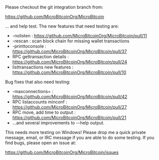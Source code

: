 Please checkout the git integration branch from:

https://github.com/MicroBitcoinOrg/MicroBitcoin

... and help test.  The new features that need testing are:

* -nolisten : https://github.com/MicroBitcoinOrg/MicroBitcoin/pull/11
* -rescan : scan block chain for missing wallet transactions
* -printtoconsole : https://github.com/MicroBitcoinOrg/MicroBitcoin/pull/37
* RPC gettransaction details : https://github.com/MicroBitcoinOrg/MicroBitcoin/pull/24
* listtransactions new features : https://github.com/MicroBitcoinOrg/MicroBitcoin/pull/10

Bug fixes that also need testing:

* -maxconnections= : https://github.com/MicroBitcoinOrg/MicroBitcoin/pull/42
* RPC listaccounts minconf : https://github.com/MicroBitcoinOrg/MicroBitcoin/pull/27
* RPC move, add time to output : https://github.com/MicroBitcoinOrg/MicroBitcoin/pull/21
* ...and several improvements to --help output.

This needs more testing on Windows!  Please drop me a quick private message, email, or IRC message if you are able to do some testing.  If you find bugs, please open an issue at:

https://github.com/MicroBitcoinOrg/MicroBitcoin/issues
